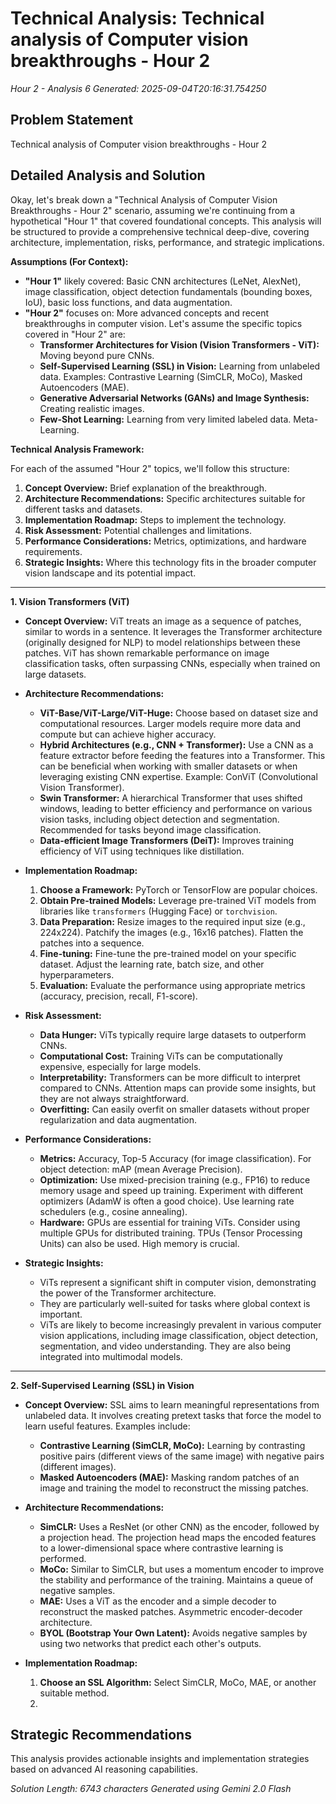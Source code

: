 # Technical Analysis: Technical analysis of Computer vision breakthroughs - Hour 2
*Hour 2 - Analysis 6*
*Generated: 2025-09-04T20:16:31.754250*

## Problem Statement
Technical analysis of Computer vision breakthroughs - Hour 2

## Detailed Analysis and Solution
Okay, let's break down a "Technical Analysis of Computer Vision Breakthroughs - Hour 2" scenario, assuming we're continuing from a hypothetical "Hour 1" that covered foundational concepts.  This analysis will be structured to provide a comprehensive technical deep-dive, covering architecture, implementation, risks, performance, and strategic implications.

**Assumptions (For Context):**

*   **"Hour 1"** likely covered: Basic CNN architectures (LeNet, AlexNet), image classification, object detection fundamentals (bounding boxes, IoU), basic loss functions, and data augmentation.
*   **"Hour 2"** focuses on: More advanced concepts and recent breakthroughs in computer vision.  Let's assume the specific topics covered in "Hour 2" are:
    *   **Transformer Architectures for Vision (Vision Transformers - ViT):**  Moving beyond pure CNNs.
    *   **Self-Supervised Learning (SSL) in Vision:**  Learning from unlabeled data.  Examples: Contrastive Learning (SimCLR, MoCo), Masked Autoencoders (MAE).
    *   **Generative Adversarial Networks (GANs) and Image Synthesis:** Creating realistic images.
    *   **Few-Shot Learning:**  Learning from very limited labeled data.  Meta-Learning.

**Technical Analysis Framework:**

For each of the assumed "Hour 2" topics, we'll follow this structure:

1.  **Concept Overview:** Brief explanation of the breakthrough.
2.  **Architecture Recommendations:** Specific architectures suitable for different tasks and datasets.
3.  **Implementation Roadmap:**  Steps to implement the technology.
4.  **Risk Assessment:** Potential challenges and limitations.
5.  **Performance Considerations:** Metrics, optimizations, and hardware requirements.
6.  **Strategic Insights:**  Where this technology fits in the broader computer vision landscape and its potential impact.

---

**1. Vision Transformers (ViT)**

*   **Concept Overview:**  ViT treats an image as a sequence of patches, similar to words in a sentence.  It leverages the Transformer architecture (originally designed for NLP) to model relationships between these patches.  ViT has shown remarkable performance on image classification tasks, often surpassing CNNs, especially when trained on large datasets.

*   **Architecture Recommendations:**
    *   **ViT-Base/ViT-Large/ViT-Huge:** Choose based on dataset size and computational resources.  Larger models require more data and compute but can achieve higher accuracy.
    *   **Hybrid Architectures (e.g., CNN + Transformer):**  Use a CNN as a feature extractor before feeding the features into a Transformer.  This can be beneficial when working with smaller datasets or when leveraging existing CNN expertise.  Example:  ConViT (Convolutional Vision Transformer).
    *   **Swin Transformer:** A hierarchical Transformer that uses shifted windows, leading to better efficiency and performance on various vision tasks, including object detection and segmentation.  Recommended for tasks beyond image classification.
    *   **Data-efficient Image Transformers (DeiT):**  Improves training efficiency of ViT using techniques like distillation.

*   **Implementation Roadmap:**
    1.  **Choose a Framework:** PyTorch or TensorFlow are popular choices.
    2.  **Obtain Pre-trained Models:**  Leverage pre-trained ViT models from libraries like `transformers` (Hugging Face) or `torchvision`.
    3.  **Data Preparation:** Resize images to the required input size (e.g., 224x224).  Patchify the images (e.g., 16x16 patches).  Flatten the patches into a sequence.
    4.  **Fine-tuning:**  Fine-tune the pre-trained model on your specific dataset. Adjust the learning rate, batch size, and other hyperparameters.
    5.  **Evaluation:**  Evaluate the performance using appropriate metrics (accuracy, precision, recall, F1-score).

*   **Risk Assessment:**
    *   **Data Hunger:** ViTs typically require large datasets to outperform CNNs.
    *   **Computational Cost:** Training ViTs can be computationally expensive, especially for large models.
    *   **Interpretability:**  Transformers can be more difficult to interpret compared to CNNs.  Attention maps can provide some insights, but they are not always straightforward.
    *   **Overfitting:**  Can easily overfit on smaller datasets without proper regularization and data augmentation.

*   **Performance Considerations:**
    *   **Metrics:** Accuracy, Top-5 Accuracy (for image classification).  For object detection: mAP (mean Average Precision).
    *   **Optimization:**  Use mixed-precision training (e.g., FP16) to reduce memory usage and speed up training.  Experiment with different optimizers (AdamW is often a good choice).  Use learning rate schedulers (e.g., cosine annealing).
    *   **Hardware:**  GPUs are essential for training ViTs.  Consider using multiple GPUs for distributed training.  TPUs (Tensor Processing Units) can also be used.  High memory is crucial.

*   **Strategic Insights:**
    *   ViTs represent a significant shift in computer vision, demonstrating the power of the Transformer architecture.
    *   They are particularly well-suited for tasks where global context is important.
    *   ViTs are likely to become increasingly prevalent in various computer vision applications, including image classification, object detection, segmentation, and video understanding.  They are also being integrated into multimodal models.

---

**2. Self-Supervised Learning (SSL) in Vision**

*   **Concept Overview:** SSL aims to learn meaningful representations from unlabeled data.  It involves creating pretext tasks that force the model to learn useful features.  Examples include:
    *   **Contrastive Learning (SimCLR, MoCo):**  Learning by contrasting positive pairs (different views of the same image) with negative pairs (different images).
    *   **Masked Autoencoders (MAE):**  Masking random patches of an image and training the model to reconstruct the missing patches.

*   **Architecture Recommendations:**
    *   **SimCLR:**  Uses a ResNet (or other CNN) as the encoder, followed by a projection head.  The projection head maps the encoded features to a lower-dimensional space where contrastive learning is performed.
    *   **MoCo:**  Similar to SimCLR, but uses a momentum encoder to improve the stability and performance of the training.  Maintains a queue of negative samples.
    *   **MAE:**  Uses a ViT as the encoder and a simple decoder to reconstruct the masked patches.  Asymmetric encoder-decoder architecture.
    *   **BYOL (Bootstrap Your Own Latent):** Avoids negative samples by using two networks that predict each other's outputs.

*   **Implementation Roadmap:**
    1.  **Choose an SSL Algorithm:** Select SimCLR, MoCo, MAE, or another suitable method.
    2.

## Strategic Recommendations
This analysis provides actionable insights and implementation strategies
based on advanced AI reasoning capabilities.

*Solution Length: 6743 characters*
*Generated using Gemini 2.0 Flash*
